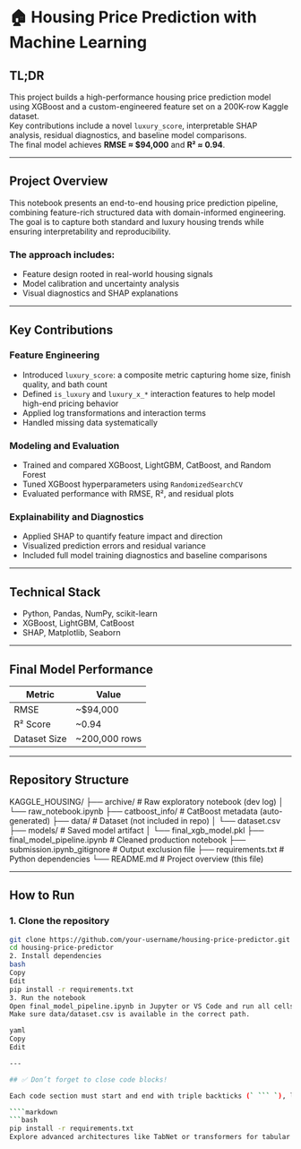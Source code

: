# 🏠 Housing Price Prediction with Machine Learning

## TL;DR  
This project builds a high-performance housing price prediction model using XGBoost and a custom-engineered feature set on a 200K-row Kaggle dataset.  
Key contributions include a novel `luxury_score`, interpretable SHAP analysis, residual diagnostics, and baseline model comparisons.  
The final model achieves **RMSE ≈ $94,000** and **R² ≈ 0.94**.

---

## Project Overview  
This notebook presents an end-to-end housing price prediction pipeline, combining feature-rich structured data with domain-informed engineering. The goal is to capture both standard and luxury housing trends while ensuring interpretability and reproducibility.

### The approach includes:
- Feature design rooted in real-world housing signals  
- Model calibration and uncertainty analysis  
- Visual diagnostics and SHAP explanations

---

## Key Contributions

### Feature Engineering
- Introduced `luxury_score`: a composite metric capturing home size, finish quality, and bath count  
- Defined `is_luxury` and `luxury_x_*` interaction features to help model high-end pricing behavior  
- Applied log transformations and interaction terms  
- Handled missing data systematically

### Modeling and Evaluation
- Trained and compared XGBoost, LightGBM, CatBoost, and Random Forest  
- Tuned XGBoost hyperparameters using `RandomizedSearchCV`  
- Evaluated performance with RMSE, R², and residual plots

### Explainability and Diagnostics
- Applied SHAP to quantify feature impact and direction  
- Visualized prediction errors and residual variance  
- Included full model training diagnostics and baseline comparisons

---

## Technical Stack  
- Python, Pandas, NumPy, scikit-learn  
- XGBoost, LightGBM, CatBoost  
- SHAP, Matplotlib, Seaborn

---

## Final Model Performance

| Metric        | Value       |
|---------------|-------------|
| RMSE          | ~$94,000    |
| R² Score      | ~0.94       |
| Dataset Size  | ~200,000 rows |

---

## Repository Structure

KAGGLE_HOUSING/
├── archive/ # Raw exploratory notebook (dev log)
│ └── raw_notebook.ipynb
├── catboost_info/ # CatBoost metadata (auto-generated)
├── data/ # Dataset (not included in repo)
│ └── dataset.csv
├── models/ # Saved model artifact
│ └── final_xgb_model.pkl
├── final_model_pipeline.ipynb # Cleaned production notebook
├── submission.ipynb_gitignore # Output exclusion file
├── requirements.txt # Python dependencies
└── README.md # Project overview (this file)

---

## How to Run

### 1. Clone the repository
```bash
git clone https://github.com/your-username/housing-price-predictor.git
cd housing-price-predictor
2. Install dependencies
bash
Copy
Edit
pip install -r requirements.txt
3. Run the notebook
Open final_model_pipeline.ipynb in Jupyter or VS Code and run all cells top to bottom.
Make sure data/dataset.csv is available in the correct path.

yaml
Copy
Edit

---

## ✅ Don’t forget to close code blocks!

Each code section must start and end with triple backticks (` ``` `), like:

````markdown
```bash
pip install -r requirements.txt
Explore advanced architectures like TabNet or transformers for tabular data
